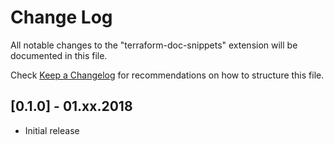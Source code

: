 # Change Log
All notable changes to the "terraform-doc-snippets" extension will be documented in this file.

Check [Keep a Changelog](http://keepachangelog.com/) for recommendations on how to structure this file.

## [0.1.0] - 01.xx.2018

- Initial release
